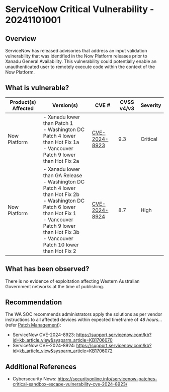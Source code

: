# ServiceNow Critical Vulnerability - 20241101001

## Overview

ServiceNow has released advisories that address an input validation vulnerability that was identified in the Now Platform releases prior to Xanadu General Availability. This vulnerability could potentially enable an unauthenticated user to remotely execute code within the context of the Now Platform.

## What is vulnerable?

| Product(s) Affected | Version(s)                                                                                                                                                                                                                        | CVE #                                                           | CVSS v4/v3 | Severity |
| ------------------- | --------------------------------------------------------------------------------------------------------------------------------------------------------------------------------------------------------------------------------- | --------------------------------------------------------------- | ---------- | -------- |
| Now Platform        | - Xanadu lower than Patch 1 <br> - Washington DC Patch 4 lower than Hot Fix 1a <br> - Vancouver Patch 9 lower than Hot Fix 2a                                                                                                     | [CVE-2024-8923](https://nvd.nist.gov/vuln/detail/CVE-2024-8923) | 9.3        | Critical |
| Now Platform        | - Xanadu lower than GA Release <br> - Washington DC Patch 4 lower than Hot Fix 2b <br> - Washington DC Patch 6 lower than Hot Fix 1 <br> - Vancouver Patch 9 lower than Hot Fix 3b <br> - Vancouver Patch 10 lower than Hot Fix 2 | [CVE-2024-8924](https://nvd.nist.gov/vuln/detail/CVE-2024-8924) | 8.7        | High     |

## What has been observed?

There is no evidence of exploitation affecting Western Australian Government networks at the time of publishing.

## Recommendation

The WA SOC recommends administrators apply the solutions as per vendor instructions to all affected devices within expected timeframe of *48 hours...* (refer [Patch Management](../guidelines/patch-management.md)):

- ServiceNow CVE-2024-8923: <https://support.servicenow.com/kb?id=kb_article_view&sysparm_article=KB1706070>
- ServiceNow CVE-2024-8924: <https://support.servicenow.com/kb?id=kb_article_view&sysparm_article=KB1706072>

## Additional References

- Cybersecurity News: <https://securityonline.info/servicenow-patches-critical-sandbox-escape-vulnerability-cve-2024-8923/>
